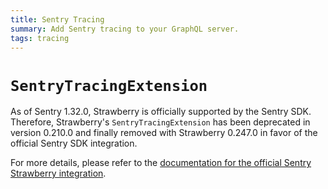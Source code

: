 ```yaml
---
title: Sentry Tracing
summary: Add Sentry tracing to your GraphQL server.
tags: tracing
---
```


# `SentryTracingExtension`

<Warning>

As of Sentry 1.32.0, Strawberry is officially supported by the Sentry SDK.
Therefore, Strawberry's `SentryTracingExtension` has been deprecated in version
0.210.0 and finally removed with Strawberry 0.247.0 in favor of the official
Sentry SDK integration.

For more details, please refer to the
[documentation for the official Sentry Strawberry integration](https://docs.sentry.io/platforms/python/integrations/strawberry/).

</Warning>
